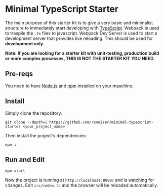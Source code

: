 # Minimal TypeScript Starter

The main purpose of this starter kit is to give a very basic and minimalist structure to immediately start developing with [TypeScript](https://www.typescriptlang.org/).
Webpack is used to traspile the `.ts` files to javascript. Webpack Dev Server is used to start a development server that provides live reloading. This should be used for **development only**.

**Note: If you are looking for a starter kit with unit-testing, production build or more complex processes, THIS IS NOT THE STARTER KIT YOU NEED.**

## Pre-reqs

You need to have [Node.js](https://nodejs.org/) and [npm](https://www.npmjs.com/get-npm) installed on your maschine.

## Install

Simply clone the repository.

```
git clone --depth=1 https://github.com/renoiser/minimal-typescript-starter <your_project_name>
```

Then install the project's dependencies:

```
npm i
```

## Run and Edit

```
npm start
```

Now the project is running at `http://localhost:8080/` and is watching for changes.
Edit `src/index.ts` and the browser will be reloaded automatically.
